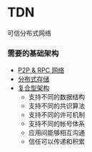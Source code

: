 # TDN
可信分布式网络

### 需要的基础架构
- [P2P & RPC 网络](https://github.com/placefortea/teatree)
- [分布式存储](https://github.com/placefortea/black_tea)
- [复合型架构](./architecture.md)
  - 支持不同的数据结构
  - 支持不同的共识算法
  - 支持不同的许可机制
  - 支持不同的帐号体系
  - 应用间能够相互沟通
  - 信任可以传递和积累
